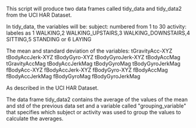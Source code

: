 This script will produce two data frames called tidy_data and tidy_data2 from the UCI HAR Dataset.

In tidy_data, the variables will be:
subject: numbered from 1 to 30
activity: labeles as 1 WALKING,2 WALKING_UPSTAIRS,3 WALKING_DOWNSTAIRS,4 SITTING,5 STANDING or 6 LAYING

The mean and standard deviation of the variables:
tGravityAcc-XYZ
tBodyAccJerk-XYZ
tBodyGyro-XYZ
tBodyGyroJerk-XYZ
tBodyAccMag
tGravityAccMag
tBodyAccJerkMag
tBodyGyroMag
tBodyGyroJerkMag
fBodyAcc-XYZ
fBodyAccJerk-XYZ
fBodyGyro-XYZ
fBodyAccMag
fBodyAccJerkMag
fBodyGyroMag
fBodyGyroJerkMag

As described in the UCI HAR Dataset.

The data frame tidy_data2 contains the average of the values of the mean and std of the previous data set and a variable called "grouping_variable" that specifies which subject or activity was used to group the values to calculate the averages.